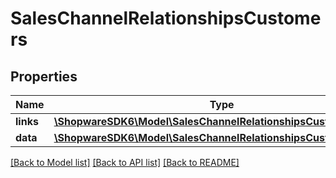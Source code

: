 # SalesChannelRelationshipsCustomers

## Properties
Name | Type | Description | Notes
------------ | ------------- | ------------- | -------------
**links** | [**\ShopwareSDK6\Model\SalesChannelRelationshipsCustomersLinks**](SalesChannelRelationshipsCustomersLinks.md) |  | [optional] 
**data** | [**\ShopwareSDK6\Model\SalesChannelRelationshipsCustomersData[]**](SalesChannelRelationshipsCustomersData.md) |  | [optional] 

[[Back to Model list]](../../README.md#documentation-for-models) [[Back to API list]](../../README.md#documentation-for-api-endpoints) [[Back to README]](../../README.md)

